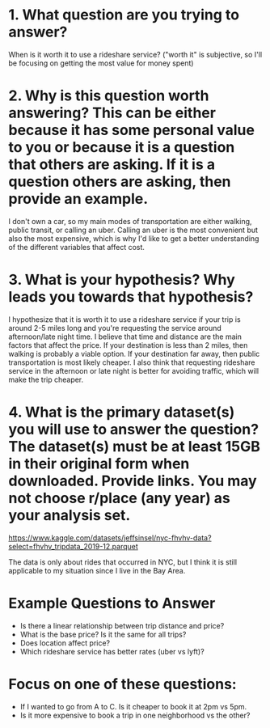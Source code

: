 # 1. What question are you trying to answer?
When is it worth it to use a rideshare service?
("worth it" is subjective, so I'll be focusing on getting the most value for money spent)

# 2. Why is this question worth answering? This can be either because it has some personal value to you or because it is a question that others are asking. If it is a question others are asking, then provide an example.
I don't own a car, so my main modes of transportation are either walking, public transit, or calling an uber. Calling an uber is the most convenient but also the most expensive, which is why I'd like to get a better understanding of the different variables that affect cost.

# 3. What is your hypothesis? Why leads you towards that hypothesis?
I hypothesize that it is worth it to use a rideshare service if your trip is around 2-5 miles long and you're requesting the service around afternoon/late night time. I believe that time and distance are the main factors that affect the price. If your destination is less than 2 miles, then walking is probably a viable option. If your destination far away, then public transportation is most likely cheaper. I also think that requesting rideshare service in the afternoon or late night is better for avoiding traffic, which will make the trip cheaper.

# 4. What is the primary dataset(s) you will use to answer the question? The dataset(s) must be at least 15GB in their original form when downloaded. Provide links. You may not choose r/place (any year) as your analysis set.
https://www.kaggle.com/datasets/jeffsinsel/nyc-fhvhv-data?select=fhvhv_tripdata_2019-12.parquet

The data is only about rides that occurred in NYC, but I think it is still applicable to my situation since I live in the Bay Area.




# Example Questions to Answer
- Is there a linear relationship between trip distance and price?
- What is the base price? Is it the same for all trips?
- Does location affect price?
- Which rideshare service has better rates (uber vs lyft)?


# Focus on one of these questions:
- If I wanted to go from A to C. Is it cheaper to book it at 2pm vs 5pm.
- Is it more expensive to book a trip in one neighborhood vs the other?